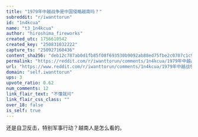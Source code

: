 ```yaml
---
title: "1979年中越战争是中国侵略越南吗？"
subreddit: "r/iwanttorun"
id: "1n4kcua"
name: "t3_1n4kcua"
author: "hiroshima_fireworks"
created_utc: 1756610542
created_key: "250831032222"
capture_ts: "250927160436"
content_sha256: "deb12c787ab0d1fb85f08f693530b9092ab88ed75fbe2c0707c1c919cf8afbff"
permalink: "https://reddit.com/r/iwanttorun/comments/1n4kcua/1979年中越战争是中国侵略越南吗/"
url: "https://www.reddit.com/r/iwanttorun/comments/1n4kcua/1979年中越战争是中国侵略越南吗/"
domain: "self.iwanttorun"
ups: 3
upvote_ratio: 0.62
num_comments: 12
link_flair_text: "不懂就问"
link_flair_css_class: ""
over_18: false
is_self: true
---
```


还是自卫反击，特别军事行动？越南人是怎么看的。
